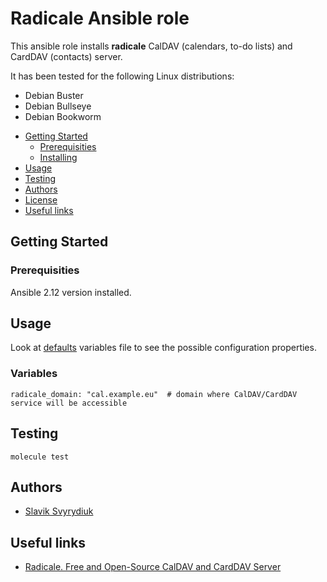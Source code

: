 Radicale Ansible role
=====================

This ansible role installs **radicale**  CalDAV (calendars, to-do lists) and CardDAV (contacts) server.

It has been tested for the following Linux distributions:

* Debian Buster
* Debian Bullseye
* Debian Bookworm


- [Getting Started](#getting-started)
  - [Prerequisities](#prerequisities)
  - [Installing](#installing)
- [Usage](#usage)
- [Testing](#testing)
- [Authors](#authors)
- [License](#license)
- [Useful links](#useful-links)


## Getting Started


### Prerequisities

Ansible 2.12 version installed.


## Usage

Look at [defaults](defaults/main.yml) variables file to see the
possible configuration properties.


### Variables

    radicale_domain: "cal.example.eu"  # domain where CalDAV/CardDAV service will be accessible


## Testing

    molecule test


## Authors

- [Slavik Svyrydiuk](https://slavik.svyrydiuk.eu)

## Useful links

- [Radicale. Free and Open-Source CalDAV and CardDAV Server](https://radicale.org/v3.html)
